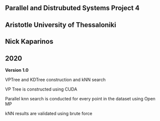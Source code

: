 ## Parallel and Distrubuted Systems Project 4
## Aristotle University of Thessaloniki
## Nick Kaparinos
## 2020

**Version 1.0**

VPTree and KDTree construction and kNN search

VP Tree is constructed using CUDA

Parallel knn search is conducted for every point in the dataset using Open MP

kNN results are validated using brute force
